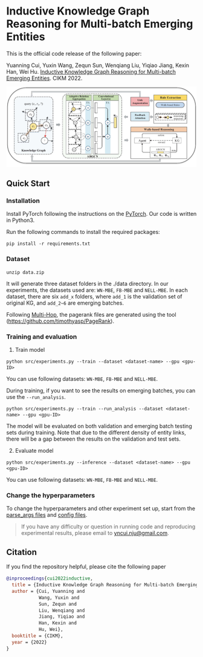 # Inductive Knowledge Graph Reasoning for Multi-batch Emerging Entities

This is the official code release of the following paper: 

Yuanning Cui, Yuxin Wang, Zequn Sun, Wenqiang Liu, Yiqiao Jiang, Kexin Han, Wei Hu. [Inductive Knowledge Graph Reasoning for Multi-batch Emerging Entities](https://arxiv.org/abs/2208.10378). CIKM 2022.

![image](overview.jpg)


## Quick Start
### Installation

Install PyTorch following the instructions on the [PyTorch](https://pytorch.org/).
Our code is written in Python3.

Run the following commands to install the required packages:
```
pip install -r requirements.txt
```

### Dataset
```
unzip data.zip
```

It will generate three dataset folders in the ./data directory. In our experiments, the datasets used are: `WN-MBE`, `FB-MBE` and `NELL-MBE`.
In each dataset, there are six `add_x` folders, where `add_1` is the validation set of original KG, and `add_2~6` are emerging batches.

Following [Multi-Hop](https://github.com/salesforce/MultiHopKG/blob/master/data-release.tgz), the pagerank files are generated using the tool (https://github.com/timothyasp/PageRank). 

### Training and evaluation
1. Train model
```
python src/experiments.py --train --dataset <dataset-name> --gpu <gpu-ID>
```
You can use following datasets: `WN-MBE`, `FB-MBE` and `NELL-MBE`.

During training, if you want to see the results on emerging batches, you can use the `--run_analysis`.
```
python src/experiments.py --train --run_analysis --dataset <dataset-name> --gpu <gpu-ID>
```
The model will be evaluated on both validation and emerging batch testing sets during training.
Note that due to the different density of entity links, there will be a gap between the results on the validation and test sets.

2. Evaluate model
```
python src/experiments.py --inference --dataset <dataset-name> --gpu <gpu-ID>
```
You can use following datasets: `WN-MBE`, `FB-MBE` and `NELL-MBE`.

### Change the hyperparameters
To change the hyperparameters and other experiment set up, start from the [parse_args files](src/parse_args.py) and [config files](src/config.py).

> If you have any difficulty or question in running code and reproducing experimental results, please email to yncui.nju@gmail.com.

## Citation
If you find the repository helpful, please cite the following paper
```bibtex
@inproceedings{cui2022inductive,
  title = {Inductive Knowledge Graph Reasoning for Multi-batch Emerging Entities},
  author = {Cui, Yuanning and 
            Wang, Yuxin and 
            Sun, Zequn and 
            Liu, Wenqiang and 
            Jiang, Yiqiao and 
            Han, Kexin and 
            Hu, Wei},
  booktitle = {CIKM},
  year = {2022}
}
```
